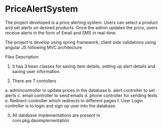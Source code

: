 # PriceAlertSystem

The project developed is a price alerting system. Users can select a product and set alerts on desired products. 
Once the admin updates the price, users receive alerts in the form of Email and SMS in real-time.

The project is develop using spring framework, client side validations using angular JS following MVC architecture

Files Description
1. It has 3 bean classes for saving item details, setting up alert details and saving user information.

2. There are 7 contollers 


a. admincontroller to update prices in the database
b. alert controller to set alerts
c. email controller to send emails
d. phone controller for sending texts
e. Redirect-controller which redirects to different pages
f. User Login controller is to login and sign up user into the database.

3. All database implementations are present in com.pkg.daoimplementation
